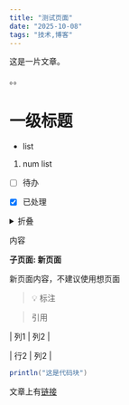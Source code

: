 ```yaml
---
title: "测试页面"
date: "2025-10-08"
tags: "技术,博客"
---
```


这是一片文章。

。。

# 一级标题

- list

1. num list

- [ ] 待办

- [x] 已处理

<details>
<summary>折叠</summary>

  内容

</details>

  内容

**子页面: 新页面**

  新页面内容，不建议使用想页面

  

> 💡 标注

> 引用

| 列1  | 列2 |

| 行2 | 列2 |

```java
println("这是代码块")
```

文章上有[链接](http://baidu.com/)